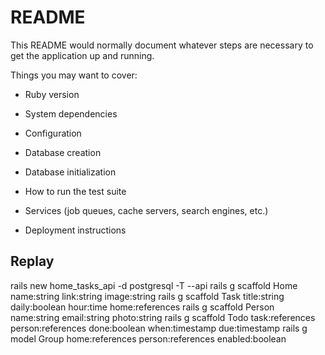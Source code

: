 # README

This README would normally document whatever steps are necessary to get the
application up and running.

Things you may want to cover:

* Ruby version

* System dependencies

* Configuration

* Database creation

* Database initialization

* How to run the test suite

* Services (job queues, cache servers, search engines, etc.)

* Deployment instructions

## Replay
rails new home_tasks_api -d postgresql -T --api
rails g scaffold Home name:string link:string image:string
rails g scaffold Task title:string daily:boolean hour:time home:references
rails g scaffold Person name:string email:string photo:string
rails g scaffold Todo task:references person:references done:boolean when:timestamp due:timestamp
rails g model Group home:references person:references enabled:boolean

